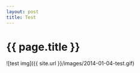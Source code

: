 ```yaml
---
layout: post
title: Test
---
```


{{ page.title }}
===

![test img]({{ site.url }}/images/2014-01-04-test.gif)
